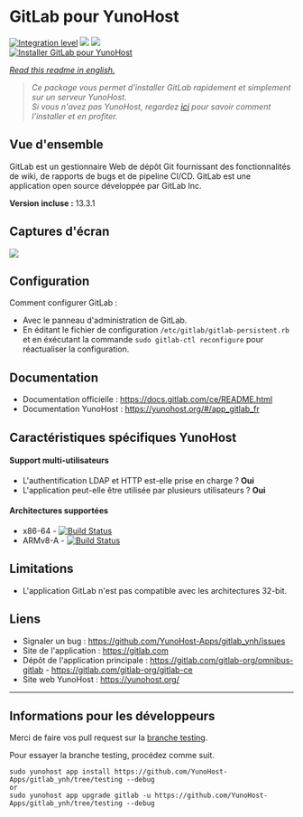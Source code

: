 # GitLab pour YunoHost

[![Integration level](https://dash.yunohost.org/integration/gitlab.svg)](https://dash.yunohost.org/appci/app/gitlab) ![](https://ci-apps.yunohost.org/ci/badges/gitlab.status.svg) ![](https://ci-apps.yunohost.org/ci/badges/gitlab.maintain.svg)    
[![Installer GitLab pour YunoHost](https://install-app.yunohost.org/install-with-yunohost.png)](https://install-app.yunohost.org/?app=gitlab)

*[Read this readme in english.](./README.md)* 

> *Ce package vous permet d'installer GitLab rapidement et simplement sur un serveur YunoHost.  
Si vous n'avez pas YunoHost, regardez [ici](https://yunohost.org/#/install) pour savoir comment l'installer et en profiter.*

## Vue d'ensemble

GitLab est un gestionnaire Web de dépôt Git fournissant des fonctionnalités de wiki, de rapports de bugs et de pipeline CI/CD. GitLab est une application open source développée par GitLab Inc.

**Version incluse :** 13.3.1

## Captures d'écran

![](https://upload.wikimedia.org/wikipedia/commons/9/9a/GitLab_running_11.0_%282018-07%29.png)

## Configuration

Comment configurer GitLab :

- Avec le panneau d'administration de GitLab.
- En éditant le fichier de configuration `/etc/gitlab/gitlab-persistent.rb` et en éxécutant la commande `sudo gitlab-ctl reconfigure` pour réactualiser la configuration.

## Documentation

 * Documentation officielle : https://docs.gitlab.com/ce/README.html
 * Documentation YunoHost : https://yunohost.org/#/app_gitlab_fr

## Caractéristiques spécifiques YunoHost

#### Support multi-utilisateurs

* L'authentification LDAP et HTTP est-elle prise en charge ? **Oui**
* L'application peut-elle être utilisée par plusieurs utilisateurs ? **Oui**

#### Architectures supportées

* x86-64 - [![Build Status](https://ci-apps.yunohost.org/ci/logs/gitlab%20%28Apps%29.svg)](https://ci-apps.yunohost.org/ci/apps/gitlab/)
* ARMv8-A - [![Build Status](https://ci-apps-arm.yunohost.org/ci/logs/gitlab%20%28Apps%29.svg)](https://ci-apps-arm.yunohost.org/ci/apps/gitlab/)

## Limitations

* L'application GitLab n'est pas compatible avec les architectures 32-bit.

## Liens

 * Signaler un bug : https://github.com/YunoHost-Apps/gitlab_ynh/issues
 * Site de l'application : https://gitlab.com
 * Dépôt de l'application principale : https://gitlab.com/gitlab-org/omnibus-gitlab - https://gitlab.com/gitlab-org/gitlab-ce
 * Site web YunoHost : https://yunohost.org/

---

Informations pour les développeurs
----------------

Merci de faire vos pull request sur la [branche testing](https://github.com/YunoHost-Apps/gitlab_ynh/tree/testing).

Pour essayer la branche testing, procédez comme suit.
```
sudo yunohost app install https://github.com/YunoHost-Apps/gitlab_ynh/tree/testing --debug
or
sudo yunohost app upgrade gitlab -u https://github.com/YunoHost-Apps/gitlab_ynh/tree/testing --debug
```
